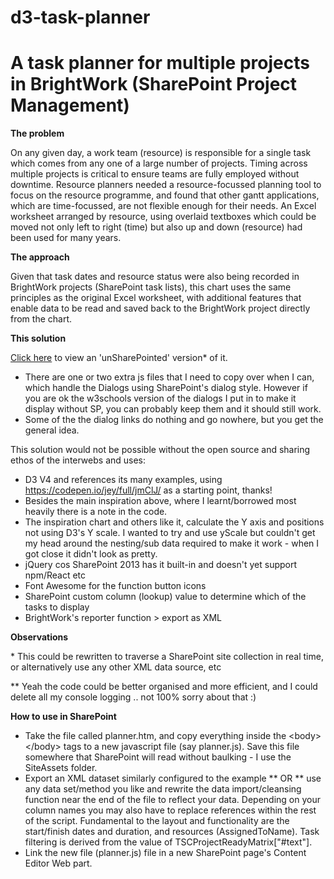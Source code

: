 # d3-task-planner
# A task planner for multiple projects in BrightWork (SharePoint Project Management)

**The problem**

On any given day, a work team (resource) is responsible for a single task which comes from any one of a large number of projects.  Timing across multiple projects is critical to ensure teams are fully employed without downtime.  Resource planners needed a resource-focussed planning tool to focus on the resource programme, and found that other gantt applications, which are time-focussed, are not flexible enough for their needs. An Excel worksheet arranged by resource, using overlaid textboxes which could be moved not only left to right (time) but also up and down (resource) had been used for many years.  

**The approach**

Given that task dates and resource status were also being recorded in BrightWork projects (SharePoint task lists), this chart uses the same principles as the original Excel worksheet, with additional features that enable data to be read and saved back to the BrightWork project directly from the chart.

**This solution**

[Click here](https://flowerbot.github.io/d3-task-planner/planner.htm) to view an 'unSharePointed' version* of it.   

* There are one or two extra js files that I need to copy over when I can, which handle the Dialogs using SharePoint's dialog style. However if you are ok the w3schools version of the dialogs I put in to make it display without SP, you can probably keep them and it should still work.
* Some of the the dialog links do nothing and go nowhere, but you get the general idea.

This solution would not be possible without the open source and sharing ethos of the interwebs and uses: 
* D3 V4 and references its many examples, using https://codepen.io/jey/full/jmClJ/ as a starting point, thanks!  
* Besides the main inspiration above, where I learnt/borrowed most heavily there is a note in the code.
* The inspiration chart and others like it, calculate the Y axis and positions not using D3's Y scale.  I wanted to try and use yScale but couldn't get my head around the nesting/sub data required to make it work - when I got close it didn't look as pretty. 
* jQuery cos SharePoint 2013 has it built-in and doesn't yet support npm/React etc
* Font Awesome for the function button icons
* SharePoint custom column (lookup) value to determine which of the tasks to display
* BrightWork's reporter function > export as XML

**Observations**


\* This could be rewritten to traverse a SharePoint site collection in real time, or alternatively use any other XML data source, etc

** Yeah the code could be better organised and more efficient, and I could delete all my console logging .. not 100% sorry about that :)

**How to use in SharePoint**
* Take the file called planner.htm, and copy everything inside the \<body\>\</body\> tags to a new javascript file (say planner.js).  Save this file somewhere that SharePoint will read without baulking - I use the SiteAssets folder.  
* Export an XML dataset similarly configured to the example ** OR ** use any data set/method you like and rewrite the data import/cleansing function near the end of the file to reflect your data.  Depending on your column names you may also have to replace references within the rest of the script.  Fundamental to the layout and functionality are the start/finish dates and duration, and resources (AssignedToName).  Task filtering is derived from the value of TSCProjectReadyMatrix["#text"]. 
* Link the new file (planner.js) file in a new SharePoint page's Content Editor Web part.  

